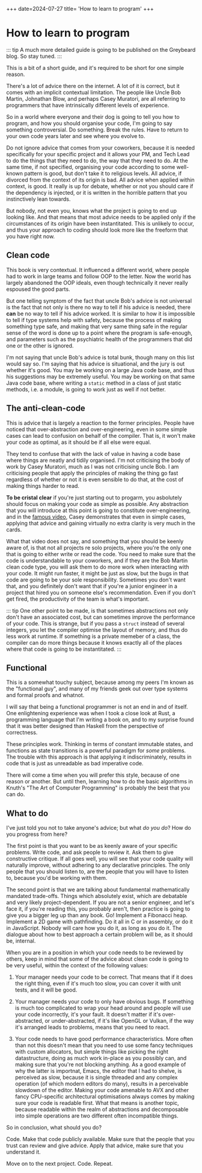 +++
date=2024-07-27
title= 'How to learn to program'
+++
# How to learn to program

::: tip
A much more detailed guide is going to be published on the Greybeard
blog.  So stay tuned.
:::

This is a bit of a short guide, and it's required to be short for one simple reason.

There's a lot of advice there on the internet.  A lot of it is correct, but it
comes with an implicit contextual limitation.  The people like Uncle Bob
Martin, Johnathan Blow, and perhaps Casey Muratori, are all referring to
programmers that have intrinsically different levels of experience.

So in a world where everyone and their dog is going to tell you how to program,
and how you should organise your code, I'm going to say something
controversial.  Do something.  Break the rules.  Have to return to your own
code years later and see where you evolve to.

Do not ignore advice that comes from your coworkers, because it is needed
specifically for your specific project and it allows your PM, and Tech Lead to
do the things that they need to do, the way that they need to do.  At the same
time, if not specified, organising your code according to some well-known
pattern is good, but don't take it to religious levels.  All advice, if
divorced from the context of its origin is bad.  All advice when applied within
context, is good.  It really is up for debate, whether or not you should care
if the dependency is injected, or it is written in the horrible pattern that
you instinctively lean towards.

But nobody, not even you, knows what the project is going to end up looking
like. And that means that most advice needs to be applied only if the
circumstances of its origin have been instantitated.  This is unlikely to
occur, and thus your approach to coding should look more like the freeform that
you have right now.


## Clean code

This book is very contextual.  It influenced a different world, where people
had to work in large teams and follow OOP to the letter.  Now the world has
largely abandoned the OOP ideals, even though technically it never really
espoused the good parts.

But one telling symptom of the fact that uncle Bob's advice is not universal is
the fact that not only is there no way to tell if his advice is needed, there
**can** be no way to tell if his advice worked.  It is similar to how it is
impossible to tell if type systems help with safety, because the process of
making something type safe, and making that very same thing safe in the regular
sense of the word is done up to a point where the program is safe-enough, and
parameters such as the psychiatric health of the programmers that did one or
the other is ignored.

I'm not saying that uncle Bob's advice is total bunk, though many on this list
would say so. I'm saying that his advice is situational, and the jury is out
whether it's good.  You may be working on a large Java code base, and thus his
suggestions may be extremely useful.  You may be working on that same Java code
base, where writing a `static` method in a class of just static methods, i.e. a
module, is going to work just as well if not better.

## The anti-clean-code

This is advice that is largely a reaction to the former principles.  People
have noticed that over-abstraction and over-engineering, even in some simple
cases can lead to confusion on behalf of the compiler.  That is, it won't make
your code as optimal, as it should be if all else were equal.

They tend to confuse that with the lack of value in having a code base where
things are neatly and tidily organised.  I'm not criticising the body of work
by Casey Muratori, much as I was not criticising uncle Bob.  I am criticising
people that apply the principles of making the thing go fast regardless of
whether or not it is even sensible to do that, at the cost of making things
harder to read.

**To be cristal clear** if you're just starting out to progarm, you asbolutely
should focus on making your code as simple  as possible.  Any abstraction that
you will introduce at this point is going to constitute over-engineering, and
in the [famous video](https://youtu.be/tD5NrevFtbU), Casey demonstrates that
even in simple cases, applying that advice and gaining virtually no extra
clarity is very much in the cards.

What that video does not say, and something that you should be keenly aware of,
is that not all projects re solo projects, where you're the only one that is
going to either write or read the code.  You need to make sure that the code is
understandable to your coworkers, and if they are the Bob Martin clean code
type, you will ask them to do more work when interacting with your code.  It
might run faster, it might be just as slow, but the bugs in that code are going
to be your sole responsibility.  Sometimes you don't want that, and you
definitely don't want that if you're a junior engineer in a project that hired
you on someone else's recommendation.  Even if you don't get fired, the
productivity of the team is what's important.

::: tip
One other point to be made, is that sometimes abstractions not only don't have
an associated cost, but can sometimes improve the performance of your code.
This is strange, but if you pass a `struct` instead of several integers, you
let the compiler optimise the layout of memory, and thus do less work at
runtime.  If something is a private memeber of a class, the compiler can do
more things because it knows exactly all of the places where that code is going
to be instantitated.
:::

## Functional

This is a somewhat touchy subject, because among my peers I'm known as the
"functional guy", and many of my friends geek out over type systems and formal
proofs and whatnot.

I will say that being a functional programmer is not an end in and of itself.
One enlightening experience was when I took a close look at Rust, a programming
language that I'm writing a book on, and to my surprise found that it was
better designed than Haskell from the perspective of correctness.

These principles work.  Thinking in terms of constant immutable states, and
functions as state transitions is a powerful paradigm for _some_ problems.  The
trouble with this approach is that applying it indiscriminately, results in
code that is just as unreadable as bad imperative code.

There will come a time when you will prefer this style, because of one reason
or another.  But until then, learning how to do the basic algorithms in Knuth's
"The Art of Computer Programming" is probably the best that you can do.

## What to do

I've just told you not to take anyone's advice; but what _do you do_? How do
you progress from here?

The first point is that you want to be as keenly aware of your specific
problems.  Write code, and ask people to review it.  Ask them to give
constructive critique.  If all goes well, you will see that your code quality
will naturally improve, without adhering to any declarative principles.  The
only people that you should listen to, are the people that you will have to
listen to, because you'd be working with them.

The second point is that we are talking about fundamental mathematically
mandated trade-offs.  Things which absolutely exist, which are debatable and
very likely project-dependent.  If you are not a senior engineer, and let's
face it, if you're reading this, you probably aren't, then practice is going to
give you a bigger leg up than any book.  Go!  Implement a Fibonacci heap.
Implement a 2D game with pathfinding.  Do it all in C or in assembly, or do it
in JavaScript.  Nobody will care how you do it, as long as you do it.  The
dialogue about how to best approach a certain problem will be, as it should be,
internal.

When you are in a position in which your code needs to be reviewed by others,
keep in mind that some of the advice about clean code is going to be very
useful, within the context of the following values:

1) Your manager needs your code to be correct.  That means that if it does the
right thing, even if it's much too slow, you can cover it with unit tests, and
it will be good.

2) Your manager needs your code to only have obvious bugs.  If something is
much too complicated to wrap your head around and people will use your code
incorrectly, it's your fault. It doesn't matter if it's over-abstracted, or
under-abstracted, if it's like OpenGL or Vulkan, if the way it's arranged leads
to problems, means that you need to react.

3) Your code needs to have good performance characteristics.  More often than
not this doesn't mean that you need to use some fancy techniques with custom
allocators, but simple things like picking the right datastructure, doing as
much work in-place as you possibly can, and making sure that you're not
blocking anything.  As a good example of why the latter is importnat, Emacs,
the editor that I had to shelve, is perceived as slow, because it is single
threaded and any complex operation (of which modern editors do many), results
in a perceivable slowdown of the editor.  Making your code amenable to AVX and
other fancy CPU-specific architectural optimisations always comes by making
sure your code is readable first.  What that means is another topic, because
readable within the realm of abstractions and decomposable into simple operations
are two different often incompatible things.

So in conclusion, what should you do?

Code.  Make that code publicly available.  Make sure that the people that you trust
can review and give advice.  Apply that advice, make sure that you understand it.

Move on to the next project.  Code.   Repeat.
